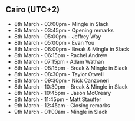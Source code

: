 ## Cairo (UTC+2)

- 8th March - 03:00pm - Mingle in Slack
- 8th March - 03:45pm - Opening remarks
- 8th March - 05:00pm - Jeffrey Way
- 8th March - 05:00pm - Evan You
- 8th March - 06:00pm - Break & Mingle in Slack
- 8th March - 06:15pm - Rachel Andrew
- 8th March - 07:15pm - Adam Wathan
- 8th March - 08:15pm - Break & Mingle in Slack
- 8th March - 08:30pm - Taylor Otwell
- 8th March - 09:30pm - Nick Canzoneri
- 8th March - 10:30pm - Break & Mingle in Slack
- 8th March - 10:45pm - Jason McCreary
- 8th March - 11:45pm - Matt Stauffer
- 9th March - 12:45am - Closing remarks
- 9th March - 01:00am - Mingle in Slack
